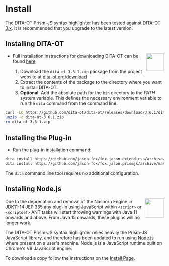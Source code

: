 # Install

The DITA-OT Prism-JS syntax highlighter has been tested against [DITA-OT 3.x](http://www.dita-ot.org/download). It is
recommended that you upgrade to the latest version.

## Installing DITA-OT

<a href="https://www.dita-ot.org"><img src="https://www.dita-ot.org/images/dita-ot-logo.svg" align="right" width="55" height="55"></a>

-   Full installation instructions for downloading DITA-OT can be found
    [here](https://www.dita-ot.org/3.6/topics/installing-client.html).

    1.  Download the `dita-ot-3.6.1.zip` package from the project website at
        [dita-ot.org/download](https://www.dita-ot.org/download)
    2.  Extract the contents of the package to the directory where you want to install DITA-OT.
    3.  **Optional**: Add the absolute path for the `bin` directory to the _PATH_ system variable. This defines the
        necessary environment variable to run the `dita` command from the command line.

```bash
curl -LO https://github.com/dita-ot/dita-ot/releases/download/3.6.1/dita-ot-3.6.1.zip
unzip -q dita-ot-3.6.1.zip
rm dita-ot-3.6.1.zip
```

## Installing the Plug-in

-   Run the plug-in installation command:

```bash
dita install https://github.com/jason-fox/fox.jason.extend.css/archive/master.zip
dita install https://github.com/jason-fox/fox.jason.prismjs/archive/master.zip
```

The `dita` command line tool requires no additional configuration.

## Installing Node.js

<a href="https://nodejs.org/"><img src="https://nodejs.org/static/images/logos/nodejs-new-pantone-black.svg" align="right" width="60" height="60"></a>

Due to the deprecation and removal of the Nashorn Engine in JDK11-14 [JEP 335](https://openjdk.java.net/jeps/335)
any plug-in using JavaScript within `<script>` or `<scriptdef>` ANT tasks will start throwing warnings with Java
11 onwards and above. From Java 15 onwards, these plugins will no longer work.

The DITA-OT Prism-JS syntax highlighter relies heavily the Prism-JS JavaScript library, and therefore has been updated
to run using [Node.js](https://nodejs.org/) where present on a user's machine. Node.js is a JavaScript runtime built on
Chrome's V8 JavaScript engine.

To download a copy follow the instructions on the [Install Page](https://nodejs.org/en/download/).
